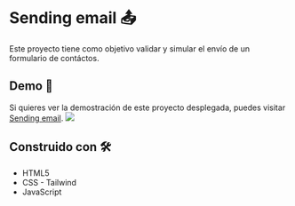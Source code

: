 # Sending email 📤
Este proyecto tiene como objetivo validar y simular el envío de un formulario de contáctos.
## Demo 👀
Si quieres ver la demostración de este proyecto desplegada, puedes visitar [Sending email](https://guzmanpdro.github.io/Sending-email/).
![](https://repository-images.githubusercontent.com/335657970/8c1f5f00-6638-11eb-9f8e-1b39857213f7)
## Construido con 🛠️
* HTML5
* CSS - Tailwind
* JavaScript
